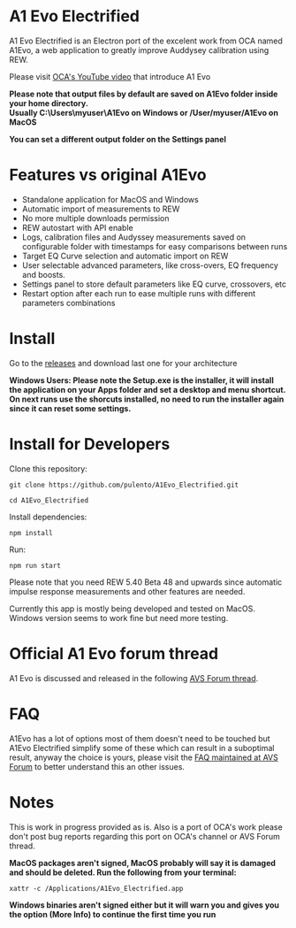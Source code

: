 # A1 Evo Electrified

A1 Evo Electrified is an Electron port of the excelent work from OCA named A1Evo, a web application to greatly improve Auddysey calibration using REW.

Please visit [OCA's YouTube video](https://www.youtube.com/watch?v=lmZ5yV1-wMI) that introduce A1 Evo

**Please note that output files by default are saved on A1Evo folder inside your home directory.**  
**Usually C:\Users\myuser\A1Evo on Windows or /User/myuser/A1Evo on MacOS**

**You can set a different output folder on the Settings panel**

# Features vs original A1Evo

<ul>
  <li>Standalone application for MacOS and Windows</li>
  <li>Automatic import of measurements to REW</li>
  <li>No more multiple downloads permission</li>
  <li>REW autostart with API enable</li>
  <li>Logs, calibration files and Audyssey measurements saved on configurable folder with timestamps for easy comparisons between runs</li>
  <li>Target EQ Curve selection and automatic import on REW</li>
  <li>User selectable advanced parameters, like cross-overs, EQ frequency and boosts.</li>
  <li>Settings panel to store default parameters like EQ curve, crossovers, etc</li>
  <li>Restart option after each run to ease multiple runs with different parameters combinations</li>
</ul>

# Install

Go to the [releases](https://github.com/pulento/A1Evo_Electrified/releases) and download last one for your architecture

**Windows Users: Please note the Setup.exe is the installer, it will install the application on your Apps folder and set a desktop and menu shortcut.
On next runs use the shorcuts installed, no need to run the installer again since it can reset some settings.**

# Install for Developers

Clone this repository:
```
git clone https://github.com/pulento/A1Evo_Electrified.git
```
```
cd A1Evo_Electrified
```
Install dependencies:

```
npm install
```

Run:

```
npm run start
```

Please note that you need REW 5.40 Beta 48 and upwards since automatic impulse response measurements and other features are needed.

Currently this app is mostly being developed and tested on MacOS. Windows version seems to work fine but need more testing.

# Official A1 Evo forum thread

A1 Evo is discussed and released in the following [AVS Forum thread](https://www.avsforum.com/threads/audyssey-one-oca-does-it-again-and-again.3297198).

# FAQ

A1Evo has a lot of options most of them doesn't need to be touched but A1Evo Electrified simplify some of these which can result in a suboptimal result, anyway the choice is yours, please visit the [FAQ maintained at AVS Forum](https://www.avsforum.com/threads/faq-audyssey-one-evo-by-oca.3306602/) to better understand this an other issues.

# Notes

This is work in progress provided as is. Also is a port of OCA's work please don't post bug reports regarding this port on OCA's channel or AVS Forum thread.

**MacOS packages aren't signed, MacOS probably will say it is damaged and should be deleted. Run the following from your terminal:**

```
xattr -c /Applications/A1Evo_Electrified.app
```
**Windows binaries aren't signed either but it will warn you and gives you the option (More Info) to continue the first time you run**

